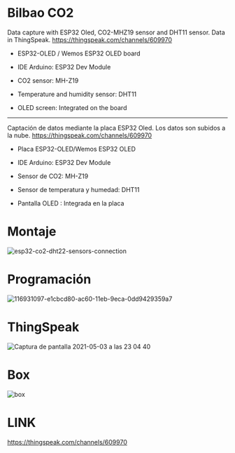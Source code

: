 # Bilbao CO2
Data capture with ESP32 Oled, CO2-MHZ19 sensor and DHT11 sensor. Data in ThingSpeak. https://thingspeak.com/channels/609970

- ESP32-OLED / Wemos ESP32 OLED board

- IDE Arduino: ESP32 Dev Module

- CO2 sensor: MH-Z19

- Temperature and humidity sensor: DHT11

- OLED screen: Integrated on the board

____
Captación de datos mediante la placa ESP32 Oled. Los datos son subidos a la nube. https://thingspeak.com/channels/609970

- Placa  ESP32-OLED/Wemos ESP32 OLED

- IDE Arduino: ESP32 Dev Module

- Sensor de CO2: MH-Z19

- Sensor de temperatura y humedad: DHT11

- Pantalla OLED : Integrada en la placa


# Montaje
 
![esp32-co2-dht22-sensors-connection](https://user-images.githubusercontent.com/47045714/116931450-471fbe80-ac61-11eb-8f7e-5e98c7c198ac.png)

# Programación
 
![116931097-e1cbcd80-ac60-11eb-9eca-0dd9429359a7](https://user-images.githubusercontent.com/47045714/116933183-7cc5a700-ac63-11eb-9284-b61920e72dbf.png)

# ThingSpeak

![Captura de pantalla 2021-05-03 a las 23 04 40](https://user-images.githubusercontent.com/47045714/116933561-feb5d000-ac63-11eb-8b13-0b8f40ad2a23.png)

# Box 

![box](https://user-images.githubusercontent.com/47045714/118691990-e91adb80-b809-11eb-921d-c5fbd27d6dd7.png)

# LINK
https://thingspeak.com/channels/609970
